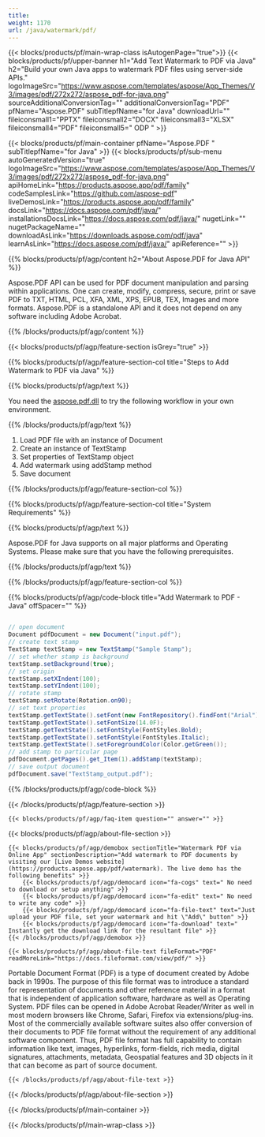 ```yaml
---
title:  
weight: 1170
url: /java/watermark/pdf/ 
---
```


{{< blocks/products/pf/main-wrap-class isAutogenPage="true">}}
{{< blocks/products/pf/upper-banner h1="Add Text Watermark to PDF via Java" h2="Build your own Java apps to watermark PDF files using server-side APIs." logoImageSrc="https://www.aspose.com/templates/aspose/App_Themes/V3/images/pdf/272x272/aspose_pdf-for-java.png" sourceAdditionalConversionTag="" additionalConversionTag="PDF" pfName="Aspose.PDF" subTitlepfName="for Java" downloadUrl="" fileiconsmall1="PPTX" fileiconsmall2="DOCX" fileiconsmall3="XLSX" fileiconsmall4="PDF" fileiconsmall5=" ODP " >}}

{{< blocks/products/pf/main-container pfName="Aspose.PDF " subTitlepfName="for Java" >}}
{{< blocks/products/pf/sub-menu autoGeneratedVersion="true" logoImageSrc="https://www.aspose.com/templates/aspose/App_Themes/V3/images/pdf/272x272/aspose_pdf-for-java.png" apiHomeLink="https://products.aspose.app/pdf/family" codeSamplesLink="https://github.com/aspose-pdf" liveDemosLink="https://products.aspose.app/pdf/family" docsLink="https://docs.aspose.com/pdf/java/" installationsDocsLink="https://docs.aspose.com/pdf/java/" nugetLink="" nugetPackageName="" downloadAsLink="https://downloads.aspose.com/pdf/java" learnAsLink="https://docs.aspose.com/pdf/java/" apiReference="" >}}

{{% blocks/products/pf/agp/content h2="About Aspose.PDF for Java API" %}}

 Aspose.PDF API can be used for PDF document manipulation and parsing within applications. One can create, modify, compress, secure, print or save PDF to TXT, HTML, PCL, XFA, XML, XPS, EPUB, TEX, Images and more formats. Aspose.PDF is a standalone API and it does not depend on any software including Adobe Acrobat.

{{% /blocks/products/pf/agp/content %}}

{{< blocks/products/pf/agp/feature-section isGrey="true" >}}

{{% blocks/products/pf/agp/feature-section-col title="Steps to Add Watermark to PDF via Java" %}}

{{% blocks/products/pf/agp/text %}}

 You need the
 [aspose.pdf.dll](https://downloads.aspose.com/pdf/java) 
 to try the following workflow in your own environment.

{{% /blocks/products/pf/agp/text %}}

1.  Load PDF file with an instance of Document
1.  Create an instance of TextStamp
1.  Set properties of TextStamp object
1.  Add watermark using addStamp method
1.  Save document

{{% /blocks/products/pf/agp/feature-section-col %}}

{{% blocks/products/pf/agp/feature-section-col title="System Requirements" %}}

{{% blocks/products/pf/agp/text %}}

 Aspose.PDF for Java supports on all major platforms and Operating Systems. Please make sure that you have the following prerequisites.

{{% /blocks/products/pf/agp/text %}}

{{% /blocks/products/pf/agp/feature-section-col %}}

{{% blocks/products/pf/agp/code-block title="Add Watermark to PDF - Java" offSpacer="" %}}

```cs

// open document
Document pdfDocument = new Document("input.pdf");
// create text stamp
TextStamp textStamp = new TextStamp("Sample Stamp");
// set whether stamp is background
textStamp.setBackground(true);
// set origin
textStamp.setXIndent(100);
textStamp.setYIndent(100);
// rotate stamp
textStamp.setRotate(Rotation.on90);
// set text properties
textStamp.getTextState().setFont(new FontRepository().findFont("Arial"));
textStamp.getTextState().setFontSize(14.0F);
textStamp.getTextState().setFontStyle(FontStyles.Bold);
textStamp.getTextState().setFontStyle(FontStyles.Italic);
textStamp.getTextState().setForegroundColor(Color.getGreen());
// add stamp to particular page
pdfDocument.getPages().get_Item(1).addStamp(textStamp);
// save output document
pdfDocument.save("TextStamp_output.pdf");  

```

{{% /blocks/products/pf/agp/code-block %}}

{{< /blocks/products/pf/agp/feature-section >}}

    {{< blocks/products/pf/agp/faq-item question="" answer="" >}}
 

<!-- aboutfile Starts -->

{{< blocks/products/pf/agp/about-file-section >}}

    {{< blocks/products/pf/agp/demobox sectionTitle="Watermark PDF via Online App" sectionDescription="Add watermark to PDF documents by visiting our [Live Demos website](https://products.aspose.app/pdf/watermark). The live demo has the following benefits" >}}
        {{< blocks/products/pf/agp/democard icon="fa-cogs" text=" No need to download or setup anything" >}}
        {{< blocks/products/pf/agp/democard icon="fa-edit" text=" No need to write any code" >}}
        {{< blocks/products/pf/agp/democard icon="fa-file-text" text="Just upload your PDF file, set your watermark and hit \"Add\" button" >}}
        {{< blocks/products/pf/agp/democard icon="fa-download" text=" Instantly get the download link for the resultant file" >}}
    {{< /blocks/products/pf/agp/demobox >}}

    {{< blocks/products/pf/agp/about-file-text fileFormat="PDF" readMoreLink="https://docs.fileformat.com/view/pdf/" >}}
Portable Document Format (PDF) is a type of document created by Adobe back in 1990s. The purpose of this file format was to introduce a standard for representation of documents and other reference material in a format that is independent of application software, hardware as well as Operating System. PDF files can be opened in Adobe Acrobat Reader/Writer as well in most modern browsers like Chrome, Safari, Firefox via extensions/plug-ins. Most of the commercially available software suites also offer conversion of their documents to PDF file format without the requirement of any additional software component. Thus, PDF file format has full capability to contain information like text, images, hyperlinks, form-fields, rich media, digital signatures, attachments, metadata, Geospatial features and 3D objects in it that can become as part of source document.

    {{< /blocks/products/pf/agp/about-file-text >}}

{{< /blocks/products/pf/agp/about-file-section >}}

<!-- aboutfile Ends -->

{{< /blocks/products/pf/main-container >}}
    
{{< /blocks/products/pf/main-wrap-class >}}